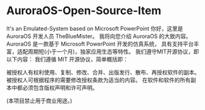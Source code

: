 # AuroraOS-Open-Source-Item
It's an Emulated-System based on Microsoft PowerPoint
你好，这里是 AuroraOS 开发人员 TheBlueMister。
我将向您介绍 AuroraOS 的大致内容。
AuroraOS 是一款基于 Microsoft PowerPoint 开发的仿真系统，
具有支持平台丰富，适配周期短(小于一个月)，独家应用生态等特性。
我们遵守MIT开源协议，即以下内容：
我们遵循 MIT 开源协议，简单概括即：

被授权人有权利使用、复制、修改、合并、出版发行、散布、再授权软件的副本。
被授权人可根据程序的需要修改授权条款为适当的内容。
在软件和软件的所有副本中都必须包含版权声明和许可声明。

(本项目禁止用于商业用途。)
